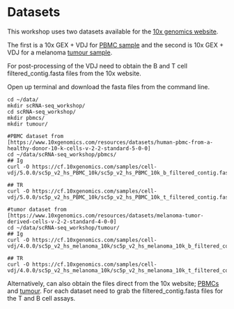 # Datasets

This workshop uses two datasets available for the [10x genomics website](https://www.10xgenomics.com/). 

The first is a 10x GEX + VDJ for [PBMC sample](https://www.10xgenomics.com/resources/datasets/human-pbmc-from-a-healthy-donor-10-k-cells-v-2-2-standard-5-0-0) and the second is 10x GEX + VDJ for a melanoma [tumour sample](https://www.10xgenomics.com/resources/datasets/melanoma-tumor-derived-cells-v-2-2-standard-4-0-0).

For post-processing of the VDJ need to obtain the B and T cell filtered_contig.fasta files from the 10x website.

Open up terminal and download the fasta files from the command line.
```
cd ~/data/
mkdir scRNA-seq_workshop/
cd scRNA-seq_workshop/
mkdir pbmcs/
mkdir tumour/

#PBMC dataset from [https://www.10xgenomics.com/resources/datasets/human-pbmc-from-a-healthy-donor-10-k-cells-v-2-2-standard-5-0-0]
cd ~/data/scRNA-seq_workshop/pbmcs/
## Ig
curl -O https://cf.10xgenomics.com/samples/cell-vdj/5.0.0/sc5p_v2_hs_PBMC_10k/sc5p_v2_hs_PBMC_10k_b_filtered_contig.fasta

## TR
curl -O https://cf.10xgenomics.com/samples/cell-vdj/5.0.0/sc5p_v2_hs_PBMC_10k/sc5p_v2_hs_PBMC_10k_t_filtered_contig.fasta

#tumor dataset from [https://www.10xgenomics.com/resources/datasets/melanoma-tumor-derived-cells-v-2-2-standard-4-0-0]
cd ~/data/scRNA-seq_workshop/tumour/
## Ig
curl -O https://cf.10xgenomics.com/samples/cell-vdj/4.0.0/sc5p_v2_hs_melanoma_10k/sc5p_v2_hs_melanoma_10k_b_filtered_contig.fasta

## TR
curl -O https://cf.10xgenomics.com/samples/cell-vdj/4.0.0/sc5p_v2_hs_melanoma_10k/sc5p_v2_hs_melanoma_10k_t_filtered_contig.fasta

```

Alternatively, can also obtain the files direct from the 10x website; [PBMCs](https://www.10xgenomics.com/resources/datasets/human-pbmc-from-a-healthy-donor-10-k-cells-v-2-2-standard-5-0-0) and [tumour](https://www.10xgenomics.com/resources/datasets/melanoma-tumor-derived-cells-v-2-2-standard-4-0-0). For each dataset need to grab the filtered_contig.fasta files for the T and B cell assays.